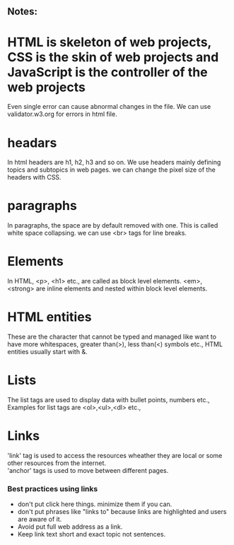 ## Notes:
# HTML is skeleton of web projects, CSS is the skin of web projects and JavaScript is the controller of the web projects
Even single error can cause abnormal changes in the file.
We can use validator.w3.org for errors in html file.

# headars
In html headers are h1, h2, h3 and so on. We use headers mainly defining topics and subtopics in web pages. we can change the pixel size of the headers with CSS.

# paragraphs
In paragraphs, the space are by default removed with one. This is called white space collapsing. we can use &lt;br&gt; tags for line breaks.

# Elements
In HTML, &lt;p&gt;, &lt;h1&gt; etc., are called as block level elements. &lt;em&gt;, &lt;strong&gt; are inline elements and nested within block level elements.

# HTML entities
These are the character that cannot be typed and managed like want to have more whitespaces, greater than(&gt;), less than(&lt;) symbols etc., HTML entities usually start with &.

# Lists
The list tags are used to display data with bullet points, numbers etc., Examples for list tags are &lt;ol&gt;,&lt;ul&gt;,&lt;dl&gt; etc., 

# Links
'link' tag is used to access the resources wheather they are local or some other resources from the internet.<br>
'anchor' tags is used to move between different pages. <br>
### Best practices using links
<ul>
<li> don't put click here things. minimize them if you can.</li>
<li> don't put phrases like "links to" because links are highlighted and users are aware of it.</li>
<li> Avoid put full web address as a link.</li>
<li> Keep link text short and exact topic not sentences.</li>
</ul>

